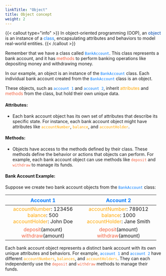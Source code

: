 ```yaml
---
linkTitle: "Object"
title: Object concept
weight: 2
---
```


{{< callout type="info" >}}
In object-oriented programming (OOP), an <font color="#0047ab">object</font> is an instance of a <font color="#007bff">class</font>, encapsulating attributes and behaviors to model real-world entities.
{{< /callout >}}


Remember that we have a class called <font color="#007bff">`BankAccount`</font>. This class represents a bank account, and it has <font color="#F2613F">methods</font> to perform banking operations like depositing money and withdrawing money.

In our example, an object is an instance of the <font color="#007bff">`BankAccount`</font> class. Each individual bank account created from the <font color="#007bff">`BankAccount`</font> class is an object.

These objects, such as <font color="#007bff">`account 1`</font> and <font color="#007bff">`account 2`</font>, inherit <font color="#FFA600">attributes</font> and <font color="#F2613F">methods</font> from the class, but hold their own unique data.

#### Attributes:

  - Each bank account object has its own set of attributes that describe its specific state. For instance, each bank account object might have attributes like <font color="#FFA600">`accountNumber`</font>, <font color="#FFA600">`balance`</font>, and <font color="#FFA600">`accountHolder`</font>.

#### Methods:

  - Objects have access to the methods defined by their class. These methods define the behavior or actions that objects can perform. For example, each bank account object can use methods like <font color="#F2613F">`deposit`</font> and <font color="#F2613F">`withdraw`</font> to manage its funds.

#### Bank Account Example:

Suppose we create two bank account objects from the <font color="#007bff">`BankAccount`</font> class:

| ㅤㅤㅤㅤㅤ<font color="#007bff">Account 1</font>ㅤㅤㅤㅤㅤ | ㅤㅤㅤㅤㅤ<font color="#007bff">Account 2</font>ㅤㅤㅤㅤㅤ |
|:--:|:--:|
| <font color="#FFA600">accountNumber</font>: 123456 <br/> <font color="#FFA600">balance</font>: 500 <br/> <font color="#FFA600">accountHolder</font>: John Doe | <font color="#FFA600">accountNumber</font>: 789012 <br/> <font color="#FFA600">balance</font>: 1000 <br/> <font color="#FFA600">accountHolder</font>: Jane Smith |
| <font color="#F2613F">deposit</font>(amount) <br/> <font color="#F2613F">withdraw</font>(amount) | <font color="#F2613F">deposit</font>(amount) <br/> <font color="#F2613F">withdraw</font>(amount) |

Each bank account object represents a distinct bank account with its own unique attributes and behaviors. For example, <font color="#007bff">`account 1`</font> and <font color="#007bff">`account 2`</font> have different <font color="#FFA600">`accountNumbers`</font>, <font color="#FFA600">`balances`</font>, and <font color="#FFA600">`accountHolders`</font>. They can each independently use the <font color="#F2613F">`deposit`</font> and <font color="#F2613F">`withdraw`</font> methods to manage their funds.
